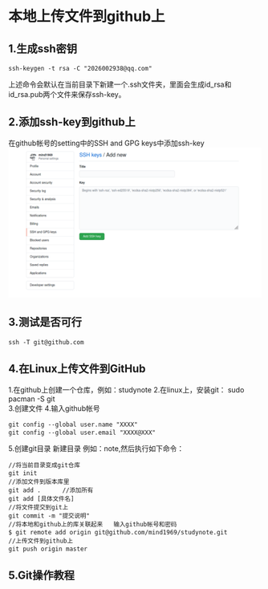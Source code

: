 # 本地上传文件到github上
## 1.生成ssh密钥
```
ssh-keygen -t rsa -C "2026002938@qq.com"
```
上述命令会默认在当前目录下新建一个.ssh文件夹，里面会生成id_rsa和id_rsa.pub两个文件来保存ssh-key。  

## 2.添加ssh-key到github上
在github帐号的setting中的SSH and GPG keys中添加ssh-key  
![Image text](./image/ssh-gpg-key.png)

## 3.测试是否可行
```
ssh -T git@github.com
```

## 4.在Linux上传文件到GitHub
1.在github上创建一个仓库，例如：studynote
2.在linux上，安装git： sudo pacman -S git  
3.创建文件
4.输入github帐号
```
git config --global user.name "XXXX"
git config --global user.email "XXXX@XXX"
```
5.创建git目录
新建目录  例如：note,然后执行如下命令：
```
//将当前目录变成git仓库
git init
//添加文件到版本库里
git add .      //添加所有
git add [具体文件名]
//将文件提交到git上
git commit -m "提交说明"
//将本地和github上的库关联起来   输入github帐号和密码
$ git remote add origin git@github.com/mind1969/studynote.git
//上传文件到github上
git push origin master
```


## 5.Git操作教程
